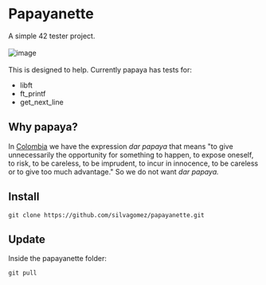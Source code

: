 # Papayanette

A simple 42 tester project.\
\
![image](https://github.com/silvagomez/papayanette/assets/38257521/41d9b587-961a-4175-9436-01ab277c7778)
\
\
This is designed to help.
Currently papaya has tests for: 
* libft
* ft_printf
* get_next_line

## Why papaya?
In [Colombia](https://www.colombia.co/) we have the expression _dar papaya_ that means "to give unnecessarily the opportunity for something to happen, to expose oneself, to risk, to be careless, to be imprudent, to incur in innocence, to be careless or to give too much advantage." So we do not want _dar papaya._

## Install
```
git clone https://github.com/silvagomez/papayanette.git
```
## Update
Inside the papayanette folder:
```
git pull
```
